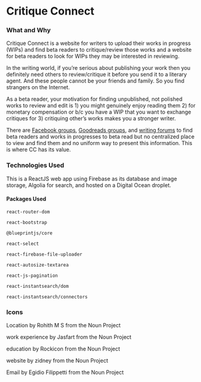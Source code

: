 # Critique Connect

### What and Why
Critique Connect is a website for writers to upload their works in progress (WIPs) and find beta readers to critique/review those works and a website for beta readers to look for WIPs they may be interested in reviewing. 

In the writing world, if you’re serious about publishing your work then you definitely need others to review/critique it before you send it to a literary agent. And these people cannot be your friends and family. So you find strangers on the Internet.

As a beta reader, your motivation for finding unpublished, not polished works to review and edit is 1) you might genuinely enjoy reading them 2) for monetary compensation or b/c you have a WIP that you want to exchange critiques for 3) critiquing other’s works makes you a stronger writer.

There are <a href="https://www.facebook.com/groups/1662819743977604/" target="_blank" rel="noopener noreferrer">Facebook groups</a>, <a href="https://www.goodreads.com/group/show/50920-beta-reader-group" target="_blank" rel="noopener noreferrer">Goodreads groups</a>, and <a href="https://absolutewrite.com/forums/forumdisplay.php?30-Beta-Readers-Mentors-and-Writing-Buddies" target="_blank" rel="noopener noreferrer">writing forums</a> to find beta readers and works in progresses to beta read but no centralized place to view and find them and no uniform way to present this information. This is where CC has its value. 

### Technologies Used
This is a ReactJS web app using Firebase as its database and image storage, Algolia for search, and hosted on a Digital Ocean droplet.

#### Packages Used
`react-router-dom`

`react-bootstrap`

`@blueprintjs/core`

`react-select`

`react-firebase-file-uploader`

`react-autosize-textarea`

`react-js-pagination`

`react-instantsearch/dom`

`react-instantsearch/connectors`

### Icons

Location by Rohith M S from the Noun Project

work experience by Jasfart from the Noun Project

education by Rockicon from the Noun Project

website by zidney from the Noun Project

Email by Egidio Filippetti from the Noun Project
